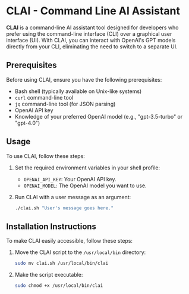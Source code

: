 # CLAI - Command Line AI Assistant

**CLAI** is a command-line AI assistant tool designed for developers who prefer using the command-line interface (CLI) over a graphical user interface (UI). With CLAI, you can interact with OpenAI's GPT models directly from your CLI, eliminating the need to switch to a separate UI.

## Prerequisites

Before using CLAI, ensure you have the following prerequisites:

- Bash shell (typically available on Unix-like systems)
- `curl` command-line tool
- `jq` command-line tool (for JSON parsing)
- OpenAI API key
- Knowledge of your preferred OpenAI model (e.g., "gpt-3.5-turbo" or "gpt-4.0")

## Usage

To use CLAI, follow these steps:

1. Set the required environment variables in your shell profile:

   - `OPENAI_API_KEY`: Your OpenAI API key.
   - `OPENAI_MODEL`: The OpenAI model you want to use.

2. Run CLAI with a user message as an argument:

   ```bash
   ./clai.sh "User's message goes here."

## Installation Instructions

To make CLAI easily accessible, follow these steps:

1. Move the CLAI script to the `/usr/local/bin` directory:
   
   ```bash
   sudo mv clai.sh /usr/local/bin/clai

2. Make the script executable:

   ```bash
   sudo chmod +x /usr/local/bin/clai

